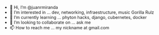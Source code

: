 - 👋 Hi, I’m @juanrmiranda
- 👀 I’m interested in ... dev, networking, infraestructure, music Gorilla Rulz 
- 🌱 I’m currently learning ... phyton hacks, django, cubernetes, docker
- 💞️ I’m looking to collaborate on ... ask me
- 📫 How to reach me ... my nickname at gmail.com

<!---
juanrmiranda/juanrmiranda is a ✨ special ✨ repository because its `README.md` (this file) appears on your GitHub profile.
You can click the Preview link to take a look at your changes.
--->
